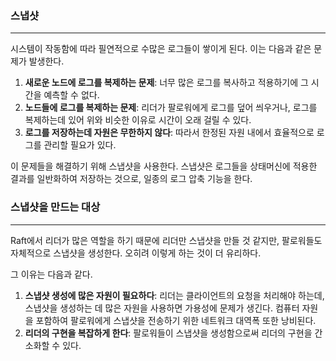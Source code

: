 ### 스냅샷

<hr>

시스템이 작동함에 따라 필연적으로 수많은 로그들이 쌓이게 된다. 이는 다음과 같은 문제가 발생한다.

1. **새로운 노드에 로그를 복제하는 문제**: 너무 많은 로그를 복사하고 적용하기에 그 시간을 예측할 수 없다.
2. **노드들에 로그를 복제하는 문제**: 리더가 팔로워에게 로그를 덮어 씌우거나, 로그를 복제하는데 있어 위와 비슷한 이유로 시간이 오래 걸릴 수 있다.
3. **로그를 저장하는데 자원은 무한하지 않다**: 따라서 한정된 자원 내에서 효율적으로 로그를 관리할 필요가 있다.

이 문제들을 해결하기 위해 스냅샷을 사용한다. 스냅샷은 로그들을 상태머신에 적용한 결과를 일반화하여 저장하는 것으로, 일종의 로그 압축 기능을 한다.

### 스냅샷을 만드는 대상

<hr>

Raft에서 리더가 많은 역할을 하기 때문에 리더만 스냅샷을 만들 것 같지만, 팔로워들도 자체적으로 스냅샷을 생성한다. 오히려 이렇게 하는 것이 더 유리하다.

그 이유는 다음과 같다.

1. **스냅샷 생성에 많은 자원이 필요하다**: 리더는 클라이언트의 요청을 처리해야 하는데, 스냅샷을 생성하는 데 많은 자원을 사용하면 가용성에 문제가 생긴다. 컴퓨터 자원을 포함하여 팔로워에게 스냅샷을 전송하기 위한 네트워크 대역폭 또한 낭비된다.
2. **리더의 구현을 복잡하게 한다**: 팔로워들이 스냅샷을 생성함으로써 리더의 구현을 간소화할 수 있다.
